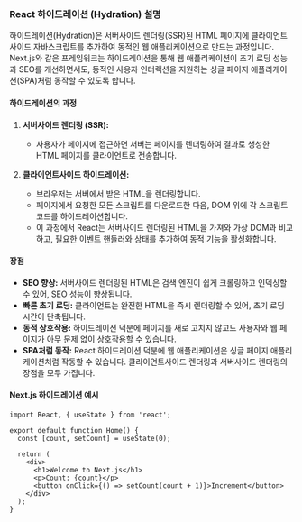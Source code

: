 ### React 하이드레이션 (Hydration) 설명

하이드레이션(Hydration)은 서버사이드 렌더링(SSR)된 HTML 페이지에 클라이언트사이드 자바스크립트를 추가하여 동적인 웹 애플리케이션으로 만드는 과정입니다. Next.js와 같은 프레임워크는 하이드레이션을 통해 웹 애플리케이션이 초기 로딩 성능과 SEO를 개선하면서도, 동적인 사용자 인터랙션을 지원하는 싱글 페이지 애플리케이션(SPA)처럼 동작할 수 있도록 합니다.

#### 하이드레이션의 과정

1. **서버사이드 렌더링 (SSR):**
    - 사용자가 페이지에 접근하면 서버는 페이지를 렌더링하여 결과로 생성한 HTML 페이지를 클라이언트로 전송합니다.

2. **클라이언트사이드 하이드레이션:**
    - 브라우저는 서버에서 받은 HTML을 렌더링합니다.
    - 페이지에서 요청한 모든 스크립트를 다운로드한 다음, DOM 위에 각 스크립트 코드를 하이드레이션합니다.
    - 이 과정에서 React는 서버사이드 렌더링된 HTML을 가져와 가상 DOM과 비교하고, 필요한 이벤트 핸들러와 상태를 추가하여 동적 기능을 활성화합니다.

#### 장점

- **SEO 향상:** 서버사이드 렌더링된 HTML은 검색 엔진이 쉽게 크롤링하고 인덱싱할 수 있어, SEO 성능이 향상됩니다.
- **빠른 초기 로딩:** 클라이언트는 완전한 HTML을 즉시 렌더링할 수 있어, 초기 로딩 시간이 단축됩니다.
- **동적 상호작용:** 하이드레이션 덕분에 페이지를 새로 고치지 않고도 사용자와 웹 페이지가 아무 문제 없이 상호작용할 수 있습니다.
- **SPA처럼 동작:** React 하이드레이션 덕분에 웹 애플리케이션은 싱글 페이지 애플리케이션처럼 작동할 수 있습니다. 클라이언트사이드 렌더링과 서버사이드 렌더링의 장점을 모두 가집니다.

#### Next.js 하이드레이션 예시
```
import React, { useState } from 'react';

export default function Home() {
  const [count, setCount] = useState(0);

  return (
    <div>
      <h1>Welcome to Next.js</h1>
      <p>Count: {count}</p>
      <button onClick={() => setCount(count + 1)}>Increment</button>
    </div>
  );
}
```